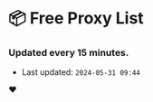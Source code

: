 # :package: Free Proxy List
### Updated every 15 minutes.

- Last updated: `2024-05-31 09:44`

:heart:
